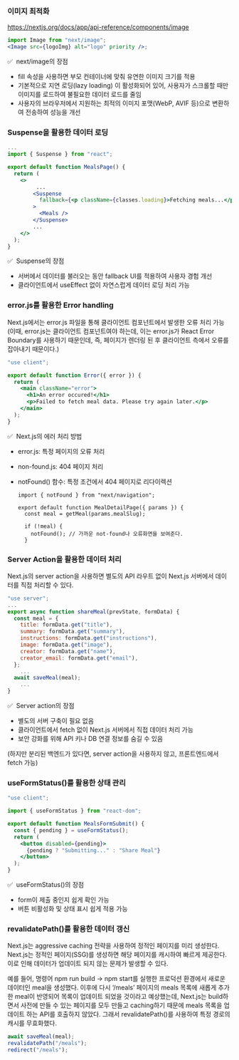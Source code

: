 ### 이미지 최적화

https://nextjs.org/docs/app/api-reference/components/image

```jsx
import Image from "next/image";
<Image src={logoImg} alt="logo" priority />;
```

✅  next/image의 장점

- fill 속성을 사용하면 부모 컨테이너에 맞춰 유연한 이미지 크기를 적용
- 기본적으로 지연 로딩(lazy loading) 이 활성화되어 있어, 사용자가 스크롤할 때만 이미지를 로드하여 불필요한 데이터 로드를 줄임
- 사용자의 브라우저에서 지원하는 최적의 이미지 포맷(WebP, AVIF 등)으로 변환하여 전송하여 성능을 개선

### Suspense을 활용한 데이터 로딩

```jsx
...
import { Suspense } from "react";

export default function MealsPage() {
  return (
    <>
		 ...
        <Suspense
          fallback={<p className={classes.loading}>Fetching meals...</p>}
        >
          <Meals />
        </Suspense>
		...
    </>
  );
}
```

✅  Suspense의 장점

- 서버에서 데이터를 불러오는 동안 fallback UI를 적용하여 사용자 경험 개선
- 클라이언트에서 useEffect 없이 자연스럽게 데이터 로딩 처리 가능

### error.js를 활용한 Error handling

Next.js에서는 error.js 파일을 통해 클라이언트 컴포넌트에서 발생한 오류 처리 가능 (이때, error.js는 클라이언트 컴포넌트여야 하는데, 이는 error.js가 React Error Boundary를 사용하기 때문인데, 즉, 페이지가 렌더링 된 후 클라이언트 측에서 오류를 잡아내기 때문이다.)

```jsx
"use client";

export default function Error({ error }) {
  return (
    <main className="error">
      <h1>An error occured!</h1>
      <p>Failed to fetch meal data. Please try again later.</p>
    </main>
  );
}
```

✅  Next.js의 에러 처리 방법

- error.js: 특정 페이지의 오류 처리
- non-found.js: 404 페이지 처리
- notFound() 함수: 특정 조건에서 404 페이지로 리다이렉션

  ```
  import { notFound } from "next/navigation";

  export default function MealDetailPage({ params }) {
    const meal = getMeal(params.mealSlug);

    if (!meal) {
      notFound(); // 가까운 not-found나 오류화면을 보여준다.
    }
  ```

### Server Action을 활용한 데이터 처리

Next.js의 server action을 사용하면 별도의 API 라우트 없이 Next.js 서버에서 데이터를 직접 처리할 수 있다.

```jsx
"use server";
...
export async function shareMeal(prevState, formData) {
  const meal = {
    title: formData.get("title"),
    summary: formData.get("summary"),
    instructions: formData.get("instructions"),
    image: formData.get("image"),
    creator: formData.get("name"),
    creator_email: formData.get("email"),
  };
	...
  await saveMeal(meal);
	...
}
```

✅  Server action의 장점

- 별도의 서버 구축이 필요 없음
- 클라이언트에서 fetch 없이 Next.js 서버에서 직접 데이터 처리 가능
- 보안 강화를 위해 API 키나 DB 연결 정보를 숨길 수 있음

(하지만 분리된 백엔드가 있다면, server action을 사용하지 않고, 프론트엔드에서 fetch 가능)

### useFormStatus()를 활용한 상태 관리

```jsx
"use client";

import { useFormStatus } from "react-dom";

export default function MealsFormSubmit() {
  const { pending } = useFormStatus();
  return (
    <button disabled={pending}>
      {pending ? "Submitting..." : "Share Meal"}
    </button>
  );
}
```

✅  useFormStatus()의 장점

- form이 제출 중인지 쉽게 확인 가능
- 버튼 비활성화 및 상태 표시 쉽게 적용 가능

### revalidatePath()를 활용한 데이터 갱신

Next.js는 aggressive caching 전략을 사용하여 정적인 페이지를 미리 생성한다. Next.js는 정적인 페이지(SSG)를 생성하면 해당 페이지를 캐시하여 빠르게 제공한다. 이로 인해 데이터가 업데이트 되지 않는 문제가 발생할 수 있다.

예를 들어, 명령어 npm run build → npm start를 실행한 프로덕션 환경에서 새로운 데이터인 meal을 생성했다. 이후에 다시 ‘/meals’ 페이지의 meals 목록에 새롭게 추가한 meal이 반영되어 목록이 업데이트 되었을 것이라고 예상했는데, Next.js는 build하면서 사전에 만들 수 있는 페이지를 모두 만들고 caching하기 때문에 meals 목록을 업데이트 하는 API를 호출하지 않았다. 그래서 revalidatePath()를 사용하여 특정 경로의 캐시를 무효화했다.

```jsx
await saveMeal(meal);
revalidatePath("/meals");
redirect("/meals");
```
